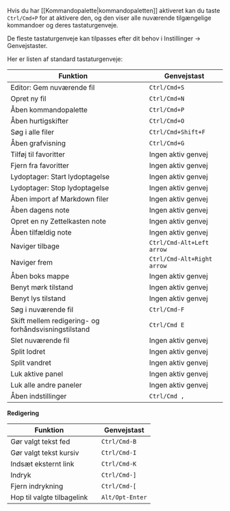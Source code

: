 Hvis du har [[Kommandopalette|kommandopaletten]] aktiveret kan du taste `Ctrl/Cmd+P` for at aktivere den, og den viser alle nuværende tilgængelige kommandoer og deres tastaturgenveje.

De fleste tastaturgenveje kan tilpasses efter dit behov i Instillinger → Genvejstaster.

Her er listen af standard tastaturgenveje:

Funktion                        |   | Genvejstast          
------------------------------- | - | ------------------
Editor: Gem nuværende fil       |   | `Ctrl/Cmd+S`     
Opret ny fil	                |   | `Ctrl/Cmd+N`      
Åben kommandopalette            |   | `Ctrl/Cmd+P`      
Åben hurtigskifter              |   | `Ctrl/Cmd+O`      
Søg i alle filer                |   | `Ctrl/Cmd+Shift+F`
Åben grafvisning                |   | `Ctrl/Cmd+G`      
Tilføj til favoritter           |   | Ingen aktiv genvej             
Fjern fra favoritter            |   | Ingen aktiv genvej             
Lydoptager: Start lydoptagelse  |   | Ingen aktiv genvej             
Lydoptager: Stop lydoptagelse   |   | Ingen aktiv genvej             
Åben import af Markdown filer   |   | Ingen aktiv genvej             
Åben dagens note                |   | Ingen aktiv genvej             
Opret en ny Zettelkasten note   |   | Ingen aktiv genvej             
Åben tilfældig note             |   | Ingen aktiv genvej             
Naviger tilbage                 |   | `Ctrl/Cmd-Alt+Left arrow`  
Naviger frem                    |   | `Ctrl/Cmd-Alt+Right arrow`  
Åben boks mappe                 |   | Ingen aktiv genvej             
Benyt mørk tilstand             |   | Ingen aktiv genvej             
Benyt lys tilstand              |   | Ingen aktiv genvej             
Søg i nuværende fil             |   | `Ctrl/Cmd-F`      
Skift mellem redigering- og forhåndsvisningstilstand        |   | `Ctrl/Cmd E`      
Slet nuværende fil              |   | Ingen aktiv genvej             
Split lodret                    |   | Ingen aktiv genvej             
Split vandret                   |   | Ingen aktiv genvej             
Luk aktive panel                |   | Ingen aktiv genvej             
Luk alle andre paneler          |   | Ingen aktiv genvej             
Åben indstillinger              |   | `Ctrl/Cmd ,`      

**Redigering**

Funktion                        |   | Genvejstast    
------------------------------- | - | ------------
Gør valgt tekst fed             |   | `Ctrl/Cmd-B` 
Gør valgt tekst kursiv          |   | `Ctrl/Cmd-I`
Indsæt eksternt link            |   | `Ctrl/Cmd-K`
Indryk                          |   | `Ctrl/Cmd-]`
Fjern indrykning                |   | `Ctrl/Cmd-[`
Hop til valgte tilbagelink      |   | `Alt/Opt-Enter`
